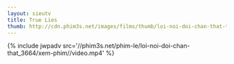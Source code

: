 ```yaml
---
layout: sieutv
title: True Lies
thumb: http://cdn.phim3s.net/images/films/thumb/loi-noi-doi-chan-that-true-lies-1994.jpg
---
```

{% include jwpadv src='//phim3s.net/phim-le/loi-noi-doi-chan-that_3664/xem-phim//video.mp4' %}